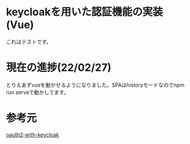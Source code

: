 # keycloakを用いた認証機能の実装(Vue)
これはテストです。

# 現在の進捗(22/02/27)
とりえあずvueを動かせるようになりました。SPAはhistoryモードなのでnpm run serveで動かしてます。

# 参考元
[oauth2-with-keycloak](https://github.com/s-moteki/oauth2-with-keycloak)